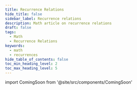 ```yaml
---
title: Recurrence Relations
hide_title: false
sidebar_label: Recurrence relations
description: Math article on recurrence relations
draft: false
tags: 
  - Math
  - Recurrence Relations
keywords: 
  - math
  - recurrences
hide_table_of_contents: false
toc_min_heading_level: 2
toc_max_heading_level: 5
---
```


import ComingSoon from '@site/src/components/ComingSoon'

<ComingSoon />
